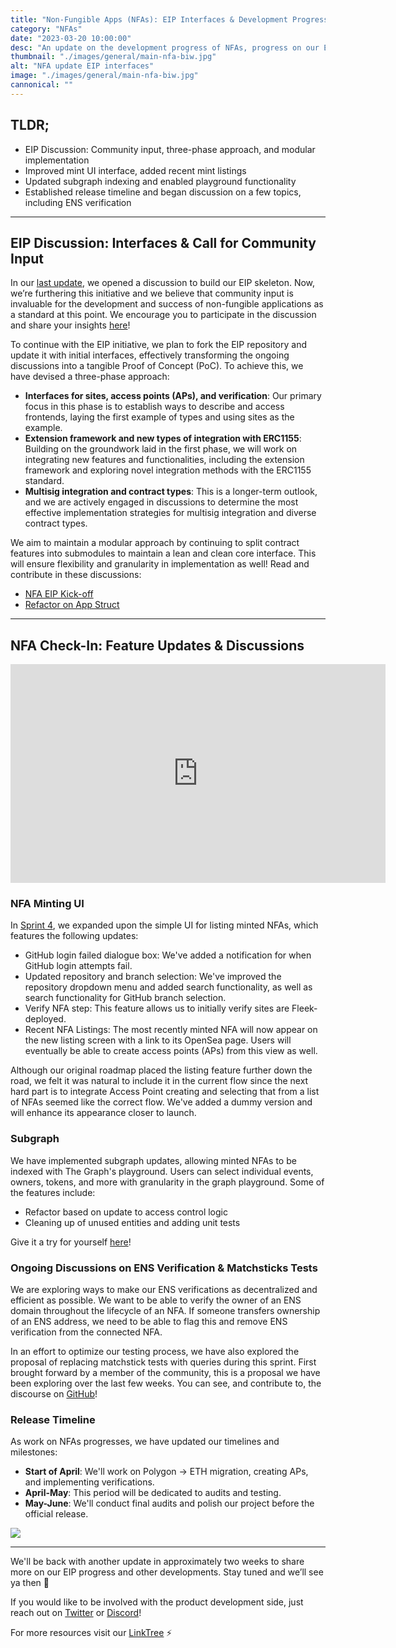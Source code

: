 ```yaml
---
title: "Non-Fungible Apps (NFAs): EIP Interfaces & Development Progress"
category: "NFAs"
date: "2023-03-20 10:00:00"
desc: "An update on the development progress of NFAs, progress on our EIP Discussion, refined minting UI, and more!"
thumbnail: "./images/general/main-nfa-biw.jpg"
alt: "NFA update EIP interfaces"
image: "./images/general/main-nfa-biw.jpg"
cannonical: ""
---
```


## TLDR;
* EIP Discussion: Community input, three-phase approach, and modular implementation
* Improved mint UI interface, added recent mint listings
* Updated subgraph indexing and enabled playground functionality
* Established release timeline and began discussion on a few topics, including ENS verification

***

## EIP Discussion: Interfaces &  Call for Community Input
In our [last update](https://blog.fleek.xyz/post/nfa-minting-flow-eip-kickoff/), we opened a discussion to build our EIP skeleton. Now, we’re furthering this initiative and we believe that community input is invaluable for the development and success of non-fungible applications as a standard at this point. We encourage you to participate in the discussion and share your insights [here](https://github.com/fleekxyz/non-fungible-apps/discussions/158)!

To continue with the EIP initiative, we plan to fork the EIP repository and update it with initial interfaces, effectively transforming the ongoing discussions into a tangible Proof of Concept (PoC). To achieve this, we have devised a three-phase approach:

* **Interfaces for sites, access points (APs), and verification**: Our primary focus in this phase is to establish ways to describe and access frontends, laying the first example of types and using sites as the example.
* **Extension framework and new types of integration with ERC1155**: Building on the groundwork laid in the first phase, we will work on integrating new features and functionalities, including the extension framework and exploring novel integration methods with the ERC1155 standard.
* **Multisig integration and contract types**: This is a longer-term outlook, and we are actively engaged in discussions to determine the most effective implementation strategies for multisig integration and diverse contract types.

We aim to maintain a modular approach by continuing to split contract features into submodules to maintain a lean and clean core interface. This will ensure flexibility and granularity in implementation as well! Read and contribute in these discussions:
* [NFA EIP Kick-off](https://github.com/fleekxyz/non-fungible-apps/discussions/158)
* [Refactor on App Struct](https://github.com/fleekxyz/non-fungible-apps/discussions/163)

***

## NFA Check-In: Feature Updates & Discussions

<iframe width="600" height="350" src="https://www.youtube.com/embed/cRArN9ZK7hY" title="YouTube video player" frameborder="0" allow="accelerometer; autoplay; clipboard-write; encrypted-media; gyroscope; picture-in-picture; web-share" allowfullscreen></iframe>

### NFA Minting UI
In [Sprint 4](https://github.com/fleekxyz/non-fungible-apps/releases/tag/v0.0.4), we expanded upon the simple UI for listing minted NFAs, which features the following updates:

* GitHub login failed dialogue box: We've added a notification for when GitHub login attempts fail.
* Updated repository and branch selection: We've improved the repository dropdown menu and added search functionality, as well as search functionality for GitHub branch selection.
* Verify NFA step: This feature allows us to initially verify sites are Fleek-deployed.
* Recent NFA Listings: The most recently minted NFA will now appear on the new listing screen with a link to its OpenSea page. Users will eventually be able to create access points (APs) from this view as well.

Although our original roadmap placed the listing feature further down the road, we felt it was natural to include it in the current flow since the next hard part is to integrate Access Point creating and selecting that from a list of NFAs seemed like the correct flow. We've added a dummy version and will enhance its appearance closer to launch.

### Subgraph
We have implemented subgraph updates, allowing minted NFAs to be indexed with The Graph's playground. Users can select individual events, owners, tokens, and more with granularity in the graph playground. Some of the features include:
* Refactor based on update to access control logic
* Cleaning up of unused entities and adding unit tests


Give it a try for yourself [here](https://thegraph.com/hosted-service/subgraph/emperororokusaki/flk-test-subgraph)!

### Ongoing Discussions on ENS Verification & Matchsticks Tests
We are exploring ways to make our ENS verifications as decentralized and efficient as possible. We want to be able to verify the owner of an ENS domain throughout the lifecycle of an NFA. If someone transfers ownership of an ENS address, we need to be able to flag this and remove ENS verification from the connected NFA.

In an effort to optimize our testing process, we have also explored the proposal of replacing matchstick tests with queries during this sprint. First brought forward by a member of the community, this is a proposal we have been exploring over the last few weeks. You can see, and contribute to, the discourse on [GitHub](https://github.com/fleekxyz/non-fungible-apps/discussions/168)!


### Release Timeline
As work on NFAs progresses, we have updated our timelines and milestones:

* **Start of April**: We'll work on Polygon → ETH migration, creating APs, and implementing verifications.
* **April-May**: This period will be dedicated to audits and testing.
* **May-June**: We'll conduct final audits and polish our project before the official release.

![](./images/general/nfa-roadmap-mar-20.png)

***

We'll be back with another update in approximately two weeks to share more on our EIP progress and other developments. Stay tuned and we’ll see ya then 👋

If you would like to be involved with the product development side, just reach out on [Twitter](https://twitter.com/fleek_net) or [Discord](https://discord.gg/fleek)! 

For more resources visit our [LinkTree](https://linktr.ee/fleek) ⚡

